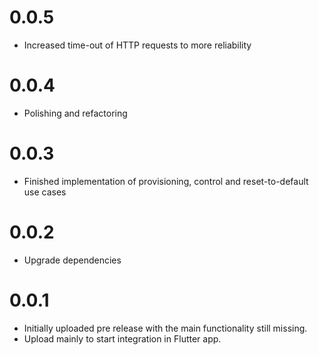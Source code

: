 # 0.0.5
 * Increased time-out of HTTP requests to more reliability

# 0.0.4
 * Polishing and refactoring

# 0.0.3
 * Finished implementation of provisioning, control and reset-to-default use cases

# 0.0.2
 * Upgrade dependencies

# 0.0.1
 * Initially uploaded pre release with the main functionality still missing.
 * Upload mainly to start integration in Flutter app.